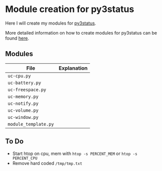# Module creation for py3status
Here I will create my modules 
for [py3status](https://github.com/ultrabug/py3status).

More detailed information on how to create modules for py3status can be found
[here](https://github.com/ultrabug/py3status/wiki/Write-your-own-modules).

## Modules

File  | Explanation
-------- | -----------
`uc-cpu.py` | 
`uc-battery.py` | 
`uc-freespace.py` | 
`uc-memory.py` | 
`uc-notify.py` | 
`uc-volume.py` |
`uc-window.py` | 
`module_template.py` | 

## To Do
* Start htop on cpu, mem with `htop -s PERCENT_MEM` or `htop -s PERCENT_CPU` 
* Remove hard coded `/tmp/tmp.txt`
